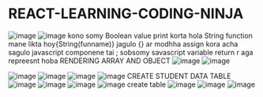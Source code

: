 # REACT-LEARNING-CODING-NINJA
![image](https://github.com/SUSOBHANLAL/REACT-LEARNING-CODING-NINJA/assets/115396834/b95bc0cd-6eda-4cbb-8912-a5c1f8e8223b)
![image](https://github.com/SUSOBHANLAL/REACT-LEARNING-CODING-NINJA/assets/115396834/954ad5fb-a107-4510-9519-d01dd7add1fb)
 kono somy Boolean value print korta hola String  function mane likta hoy{String(funname)}
 jagulo {} ar modhha assign kora acha sagulo javascript componene tai ;
 sobsomy savascript variable  return r  aga  repreesnt hoba 
 RENDERING ARRAY AND OBJECT 
 ![image](https://github.com/SUSOBHANLAL/REACT-LEARNING-CODING-NINJA/assets/115396834/cad23ccb-4f37-4206-9d92-55313f9d6ed9)
![image](https://github.com/SUSOBHANLAL/REACT-LEARNING-CODING-NINJA/assets/115396834/bf19b8ad-b736-43b0-8926-892219113da7)

![image](https://github.com/SUSOBHANLAL/REACT-LEARNING-CODING-NINJA/assets/115396834/95d97339-651d-47e0-84e6-125c75b40faa)
![image](https://github.com/SUSOBHANLAL/REACT-LEARNING-CODING-NINJA/assets/115396834/92a9478a-3a56-4617-8216-7333ea84ddd6)
![image](https://github.com/SUSOBHANLAL/REACT-LEARNING-CODING-NINJA/assets/115396834/c30792dc-15bb-421f-98cd-e75f804a47af)
![image](https://github.com/SUSOBHANLAL/REACT-LEARNING-CODING-NINJA/assets/115396834/81933008-3742-4eeb-b257-d2ab03f77369)
CREATE STUDENT DATA TABLE
![image](https://github.com/SUSOBHANLAL/REACT-LEARNING-CODING-NINJA/assets/115396834/fb0f6956-d17a-4e27-83b6-6ca7a42c3a2c)
![image](https://github.com/SUSOBHANLAL/REACT-LEARNING-CODING-NINJA/assets/115396834/10b2edf7-d3d6-4844-98fb-b32a8da538ad)
![image](https://github.com/SUSOBHANLAL/REACT-LEARNING-CODING-NINJA/assets/115396834/ca5a26c7-e5e8-4b45-b181-238176ec7df6)
![image](https://github.com/SUSOBHANLAL/REACT-LEARNING-CODING-NINJA/assets/115396834/5fb49da4-1f85-433d-a9b1-8c67d2725018)
create table
![image](https://github.com/SUSOBHANLAL/REACT-LEARNING-CODING-NINJA/assets/115396834/1f6eb969-f711-4653-a9f5-937bd976f741)
![image](https://github.com/SUSOBHANLAL/REACT-LEARNING-CODING-NINJA/assets/115396834/370665eb-a8a4-4585-9114-b61ae14f97e5)
![image](https://github.com/SUSOBHANLAL/REACT-LEARNING-CODING-NINJA/assets/115396834/77bf1202-0e0d-4260-8353-866902af8162)





